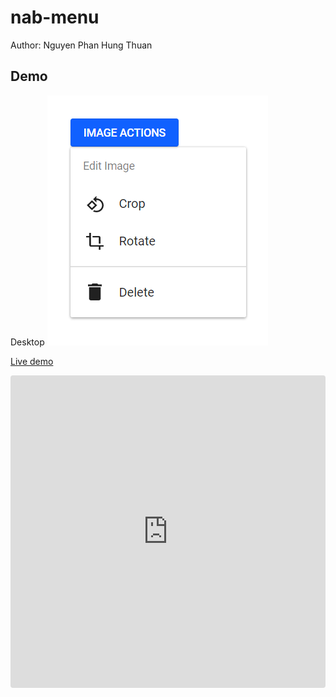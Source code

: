 # nab-menu

Author: Nguyen Phan Hung Thuan

## Demo

Desktop
![Desktop demo](./img/1.png)

[Live demo](https://3nxjg.csb.app/)


<iframe src="https://codesandbox.io/embed/nab-menu-3nxjg?fontsize=14&hidenavigation=1&theme=dark"
     style="width:100%; height:500px; border:0; border-radius: 4px; overflow:hidden;"
     title="nab-menu"
     allow="accelerometer; ambient-light-sensor; camera; encrypted-media; geolocation; gyroscope; hid; microphone; midi; payment; usb; vr; xr-spatial-tracking"
     sandbox="allow-forms allow-modals allow-popups allow-presentation allow-same-origin allow-scripts"
   ></iframe>
